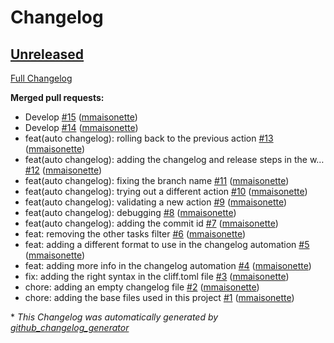 # Changelog

## [Unreleased](https://github.com/mmaisonette/currency-converter/tree/HEAD)

[Full Changelog](https://github.com/mmaisonette/currency-converter/compare/ac4ece6012779d851b47e979edea71cbefca1421...HEAD)

**Merged pull requests:**

- Develop [\#15](https://github.com/mmaisonette/currency-converter/pull/15) ([mmaisonette](https://github.com/mmaisonette))
- Develop [\#14](https://github.com/mmaisonette/currency-converter/pull/14) ([mmaisonette](https://github.com/mmaisonette))
- feat\(auto changelog\): rolling back to the previous action [\#13](https://github.com/mmaisonette/currency-converter/pull/13) ([mmaisonette](https://github.com/mmaisonette))
- feat\(auto changelog\): adding the changelog and release steps in the w… [\#12](https://github.com/mmaisonette/currency-converter/pull/12) ([mmaisonette](https://github.com/mmaisonette))
- feat\(auto changelog\): fixing the branch name [\#11](https://github.com/mmaisonette/currency-converter/pull/11) ([mmaisonette](https://github.com/mmaisonette))
- feat\(auto changelog\): trying out a different action [\#10](https://github.com/mmaisonette/currency-converter/pull/10) ([mmaisonette](https://github.com/mmaisonette))
- feat\(auto changelog\): validating a new action [\#9](https://github.com/mmaisonette/currency-converter/pull/9) ([mmaisonette](https://github.com/mmaisonette))
- feat\(auto changelog\): debugging [\#8](https://github.com/mmaisonette/currency-converter/pull/8) ([mmaisonette](https://github.com/mmaisonette))
- feat\(auto changelog\): adding the commit id [\#7](https://github.com/mmaisonette/currency-converter/pull/7) ([mmaisonette](https://github.com/mmaisonette))
- feat: removing the other tasks filter [\#6](https://github.com/mmaisonette/currency-converter/pull/6) ([mmaisonette](https://github.com/mmaisonette))
- feat: adding a different format to use in the changelog automation [\#5](https://github.com/mmaisonette/currency-converter/pull/5) ([mmaisonette](https://github.com/mmaisonette))
- feat: adding more info in the changelog automation [\#4](https://github.com/mmaisonette/currency-converter/pull/4) ([mmaisonette](https://github.com/mmaisonette))
- fix: adding the right syntax in the cliff.toml file [\#3](https://github.com/mmaisonette/currency-converter/pull/3) ([mmaisonette](https://github.com/mmaisonette))
- chore: adding an empty changelog file [\#2](https://github.com/mmaisonette/currency-converter/pull/2) ([mmaisonette](https://github.com/mmaisonette))
- chore: adding the base files used in this project [\#1](https://github.com/mmaisonette/currency-converter/pull/1) ([mmaisonette](https://github.com/mmaisonette))



\* *This Changelog was automatically generated by [github_changelog_generator](https://github.com/github-changelog-generator/github-changelog-generator)*
